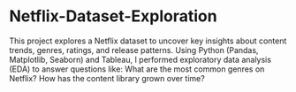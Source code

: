 # Netflix-Dataset-Exploration
This project explores a Netflix dataset to uncover key insights about content trends, genres, ratings, and release patterns. Using Python (Pandas, Matplotlib, Seaborn) and Tableau, I performed exploratory data analysis (EDA) to answer questions like:  What are the most common genres on Netflix?  How has the content library grown over time?
